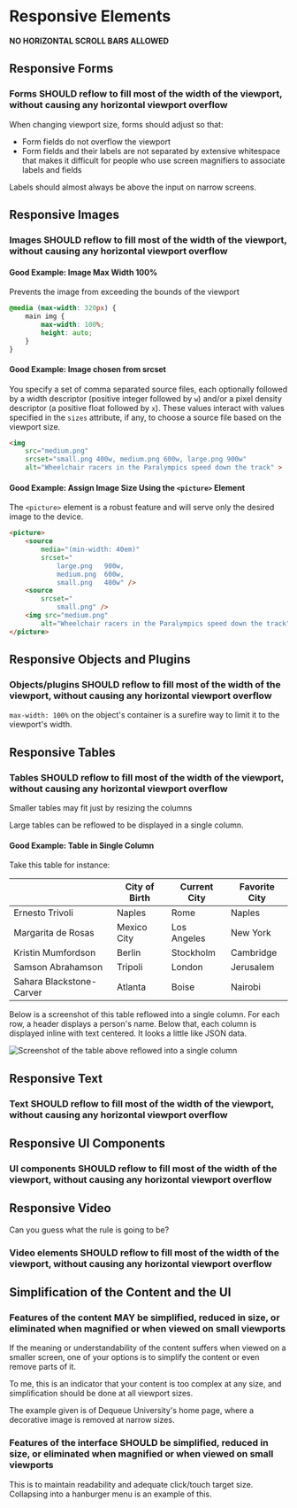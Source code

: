# Responsive Elements

**NO HORIZONTAL SCROLL BARS ALLOWED**

## Responsive Forms

### Forms SHOULD reflow to fill most of the width of the viewport, without causing any horizontal viewport overflow

When changing viewport size, forms should adjust so that:

- Form fields do not overflow the viewport
- Form fields and their labels are not separated by extensive whitespace that makes it difficult for people who use
  screen magnifiers to associate labels and fields

Labels should almost always be above the input on narrow screens.

## Responsive Images

### Images SHOULD reflow to fill most of the width of the viewport, without causing any horizontal viewport overflow

#### Good Example: Image Max Width 100%

Prevents the image from exceeding the bounds of the viewport

```css
@media (max-width: 320px) {
    main img {
        max-width: 100%;
        height: auto;
    }
}
```

#### Good Example: Image chosen from srcset

You specify a set of comma separated source files, each optionally followed by a width descriptor (positive integer followed by `w`) and/or a pixel density descriptor (a positive float followed by `x`). These values interact with values specified in the `sizes` attribute, if any, to choose a source file based on the viewport size.

```html
<img 
    src="medium.png" 
    srcset="small.png 400w, medium.png 600w, large.png 900w"
    alt="Wheelchair racers in the Paralympics speed down the track" >
```

#### Good Example: Assign Image Size Using the `<picture>` Element

The `<picture>` element is a robust feature and will serve only the desired image to the device.

```html
<picture> 		
    <source 		
        media="(min-width: 40em)" 		
        srcset="
            large.png   900w, 		        
            medium.png  600w, 		        
            small.png   400w" /> 	
    <source 		
        srcset="
            small.png" /> 	
    <img src="medium.png" 
        alt="Wheelchair racers in the Paralympics speed down the track" /> 
</picture>
```

## Responsive Objects and Plugins

### Objects/plugins SHOULD reflow to fill most of the width of the viewport, without causing any horizontal viewport overflow

`max-width: 100%` on the object's container is a surefire way to limit it to the viewport's width. 

## Responsive Tables

### Tables SHOULD reflow to fill most of the width of the viewport, without causing any horizontal viewport overflow

Smaller tables may fit just by resizing the columns

Large tables can be reflowed to be displayed in a single column.

#### Good Example: Table in Single Column

Take this table for instance:

|                          | City of Birth | Current City | Favorite City |
|--------------------------|---------------|--------------|---------------|
| Ernesto Trivoli          | 	Naples       | 	Rome        | 	Naples       |
| Margarita de Rosas       | 	Mexico City  | 	Los Angeles | 	New York     |
| Kristin Mumfordson       | 	Berlin       | 	Stockholm   | 	Cambridge    |
| Samson Abrahamson 	      | Tripoli       | 	London      | 	Jerusalem    |
| Sahara Blackstone-Carver | 	Atlanta      | 	Boise       | 	Nairobi      |

Below is a screenshot of this table reflowed into a single column. For each row, a header displays a person's name. Below that, each column is displayed inline with text centered. It looks a little like JSON data.

<img src="https://dequeuniversity.com/assets/images/module-visual-design/table-responsive.png" alt="Screenshot of the table above reflowed into a single column">



## Responsive Text

### Text SHOULD reflow to fill most of the width of the viewport, without causing any horizontal viewport overflow

## Responsive UI Components

### UI components SHOULD reflow to fill most of the width of the viewport, without causing any horizontal viewport overflow

## Responsive Video

Can you guess what the rule is going to be?

### Video elements SHOULD reflow to fill most of the width of the viewport, without causing any horizontal viewport overflow

## Simplification of the Content and the UI

### Features of the content MAY be simplified, reduced in size, or eliminated when magnified or when viewed on small viewports

If the meaning or understandability of the content suffers when viewed on a smaller screen, one of your options is to simplify the content or even remove parts of it.

To me, this is an indicator that your content is too complex at any size, and simplification should be done at all viewport sizes.

The example given is of Dequeue University's home page, where a decorative image is removed at narrow sizes.

### Features of the interface SHOULD be simplified, reduced in size, or eliminated when magnified or when viewed on small viewports

This is to maintain readability and adequate click/touch target size. Collapsing into a hanburger menu is an example of this.